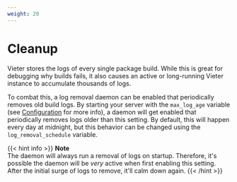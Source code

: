 ```yaml
---
weight: 20
---
```


# Cleanup

Vieter stores the logs of every single package build. While this is great for
debugging why builds fails, it also causes an active or long-running Vieter
instance to accumulate thousands of logs.

To combat this, a log removal daemon can be enabled that periodically removes
old build logs. By starting your server with the `max_log_age` variable (see
[Configuration](/configuration#vieter-server) for more info), a daemon will
get enabled that periodically removes logs older than this setting. By default,
this will happen every day at midnight, but this behavior can be changed using
the `log_removal_schedule` variable.

{{< hint info >}}
**Note**  
The daemon will always run a removal of logs on startup. Therefore, it's
possible the daemon will be *very* active when first enabling this setting.
After the initial surge of logs to remove, it'll calm down again.
{{< /hint >}}

